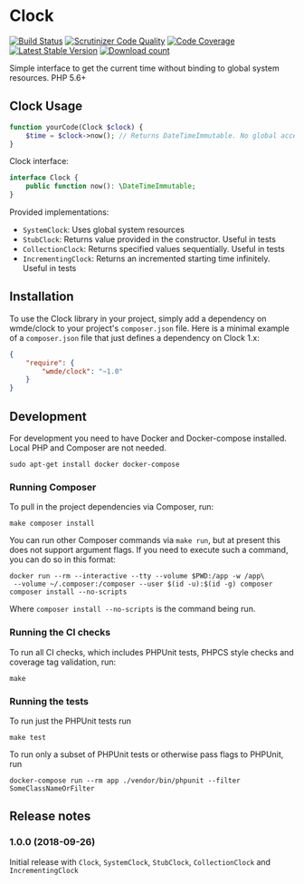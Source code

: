 # Clock

[![Build Status](https://travis-ci.com/wmde/Clock.svg?branch=master)](https://travis-ci.com/wmde/Clock)
[![Scrutinizer Code Quality](https://scrutinizer-ci.com/g/wmde/Clock/badges/quality-score.png?b=master)](https://scrutinizer-ci.com/g/wmde/Clock/?branch=master)
[![Code Coverage](https://scrutinizer-ci.com/g/wmde/Clock/badges/coverage.png?b=master)](https://scrutinizer-ci.com/g/wmde/Clock/?branch=master)
[![Latest Stable Version](https://poser.pugx.org/wmde/clock/version.png)](https://packagist.org/packages/wmde/clock)
[![Download count](https://poser.pugx.org/wmde/clock/d/total.png)](https://packagist.org/packages/wmde/clock)

Simple interface to get the current time without binding to global system resources. PHP 5.6+

## Clock Usage

```php
function yourCode(Clock $clock) {
    $time = $clock->now(); // Returns DateTimeImmutable. No global access and easily testable
}
```

Clock interface:

```php
interface Clock {
	public function now(): \DateTimeImmutable;
}
```

Provided implementations:

* `SystemClock`: Uses global system resources
* `StubClock`: Returns value provided in the constructor. Useful in tests
* `CollectionClock`: Returns specified values sequentially. Useful in tests
* `IncrementingClock`: Returns an incremented starting time infinitely. Useful in tests

## Installation

To use the Clock library in your project, simply add a dependency on wmde/clock
to your project's `composer.json` file. Here is a minimal example of a `composer.json`
file that just defines a dependency on Clock 1.x:

```json
{
    "require": {
        "wmde/clock": "~1.0"
    }
}
```

## Development

For development you need to have Docker and Docker-compose installed. Local PHP and Composer are not needed.

    sudo apt-get install docker docker-compose

### Running Composer

To pull in the project dependencies via Composer, run:

    make composer install

You can run other Composer commands via `make run`, but at present this does not support argument flags.
If you need to execute such a command, you can do so in this format:

    docker run --rm --interactive --tty --volume $PWD:/app -w /app\
     --volume ~/.composer:/composer --user $(id -u):$(id -g) composer composer install --no-scripts

Where `composer install --no-scripts` is the command being run.

### Running the CI checks

To run all CI checks, which includes PHPUnit tests, PHPCS style checks and coverage tag validation, run:

    make
    
### Running the tests

To run just the PHPUnit tests run

    make test

To run only a subset of PHPUnit tests or otherwise pass flags to PHPUnit, run

    docker-compose run --rm app ./vendor/bin/phpunit --filter SomeClassNameOrFilter

## Release notes

### 1.0.0 (2018-09-26)

Initial release with `Clock`, `SystemClock`, `StubClock`, `CollectionClock` and `IncrementingClock`
